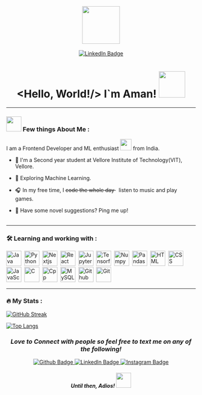 <div id="header" align="center">
  <a href="linkedin.com/in/aman-srivastava-b60594245/" target="_blank">
    <img src="https://media.giphy.com/media/8kERJ466SJRKpaUf5S/giphy.gif" width="100"/>
  </a>
  <br></br>
  <div id="badges">
    <a href="https://www.linkedin.com/in/aman-srivastava-b60594245/" target="_blank">
      <img src="https://img.shields.io/badge/LinkedIn-blue?style=for-the-badge&logo=linkedin&logoColor=white" alt="LinkedIn Badge"/>
    </a>
  </div>
  <img src="https://komarev.com/ghpvc/?username=AmanSCoder&style=flat-square&color=blue" alt=""/>
  <h1>
    &ltHello, World!/&gt I`m Aman!
    <img src="https://media.giphy.com/media/6qFTJz4fDRkdy/giphy.gif" height="70px"/>
  </h1>
</div>

---

### <img src="https://media.giphy.com/media/l4FGtP1BqMzxz8Gbu/giphy.gif" height="40px"/> Few things About Me :
I am a Frontend Developer and ML enthusiast <img src="https://media.giphy.com/media/WUlplcMpOCEmTGBtBW/giphy.gif" width="30"> from India.

- 📘 I'm a Second year student at Vellore Institute of Technology(VIT), Vellore.

- 🌱 Exploring Machine Learning.

- 🎧 In my free time, I <s> code the whole day </s> &nbsp; listen to music and play games.

- 📖 Have some novel suggestions? Ping me up!
<br></br>

---

### :hammer_and_wrench: Learning and working with :
<div>
  <a href="https://www.java.com/en/" title="Java"><img src="./icon/java.svg" title="Java" alt="Java" width="40" height="40"/></a>&nbsp;
  <a href="https://www.python.org/" title="Python"><img src="./icon/python.svg" title="Python" alt="Python" width="40" height="40"/></a>&nbsp;
  <a href="https://nextjs.org/" title="Nextjs"><img src="./icon/next.svg" title="Nextjs" alt="Nextjs" width="40" height="40"/></a>&nbsp;
  <a href="https://reactjs.org/" title="Reactjs"><img src="./icon/react.svg" title="React" alt="React" width="40" height="40"/></a>&nbsp;
  <a href="https://jupyter.org/" title="Jupyter"><img src="./icon/jupyter.svg" title="Jupyter" alt="Jupyter" width="40" height="40"/></a>&nbsp;
  <a href="https://www.tensorflow.org/" title="Tensorflow"><img src="./icon/tensorflow.svg" title="Tensorflow" alt="Tensorflow" width="40" height="40"/></a>&nbsp;
  <a href="https://numpy.org/" title="Numpy"><img src="./icon/numpy.svg" title="Numpy" alt="Numpy" width="40" height="40"/></a>&nbsp;
  <a href="https://pandas.pydata.org/" title="Pandas"><img src="./icon/pandas.svg" title="Pandas" alt="Pandas" width="40" height="40"/></a>&nbsp;
  <a href="https://developer.mozilla.org/en-US/docs/Learn/CSS" title="Html"><img src="./icon/html.svg" title="HTML5" alt="HTML" width="40" height="40"/></a>&nbsp;
  <a href="https://developer.mozilla.org/en-US/docs/Learn/CSS" title="Css"><img src="./icon/css.svg"  title="CSS3" alt="CSS" width="40" height="40"/></a>&nbsp;
  <a href="https://www.javascript.com/" title="Js"><img src="./icon/js.svg" title="JavaScript" alt="JavaScript" width="40" height="40"/></a>&nbsp;
  <a href="https://www.tutorialspoint.com/cprogramming/index.htm" title="C"><img src="./icon/c.svg" title="C" alt="C" width="40" height="40"/></a>&nbsp;
  <a href="https://cplusplus.com/doc/tutorial/" title="Cpp"><img src="./icon/cpp.svg" title="Cpp" alt="Cpp" width="40" height="40"/></a>&nbsp;
  <a href="https://www.mysql.com/" title="Mysql"><img src="./icon/mysql.svg" title="MySQL"  alt="MySQL" width="40" height="40"/></a>&nbsp;
  <a href="https://github.com/" title="Github"><img src="./icon/github.svg" title="Github" alt="Github" width="40" height="40"/></a>&nbsp;
  <a href="https://git-scm.com/" title="Git"><img src="./icon/git.svg" title="Git" **alt="Git" width="40" height="40"/></a>
</div>

---

### :fire: My Stats :

[![GitHub Streak](http://github-readme-streak-stats.herokuapp.com?user=AmanSCoder&theme=dark&background=000000)](https://git.io/streak-stats)

[![Top Langs](https://github-readme-stats.vercel.app/api/top-langs/?username=AmanSCoder&layout=compact&theme=vision-friendly-dark)](https://github.com/anuraghazra/github-readme-stats)

<h3 align="center"><i>Love to Connect with people so feel free to text me on any of the following! </i></h3>
<div id="badges" align="center" t>
  <a href="https://www.github.com/AmanSCoder" target="_blank">
    <img src="https://img.shields.io/badge/Github-black?style=for-the-badge&logo=Github&logoColor=white" alt="Github Badge"/>
  </a>
  <a href="linkedin.com/in/aman-srivastava-b60594245/" target="_blank">
    <img src="https://img.shields.io/badge/LinkedIn-blue?style=for-the-badge&logo=linkedin&logoColor=white" alt="LinkedIn Badge"/>
  </a>
  <a href="https://www.instagram.com/agentaman0/" target="_blank">
    <img src="https://img.shields.io/badge/Instagram-purple?style=for-the-badge&logo=Instagram&logoColor=white" alt="Instagram Badge"/>
  </a>
</div>

<h4 align="center"><i> Until then, Adios! </i><img src="https://media.giphy.com/media/13faydI3HDMLcc/giphy.gif"  height="40px"/><h4> 
